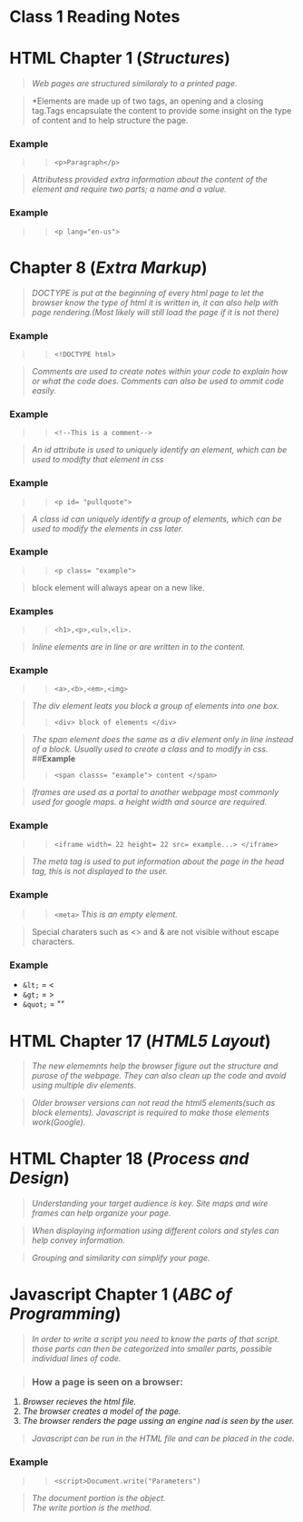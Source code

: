 # **Class 1 Reading Notes**

# **HTML Chapter 1** (*Structures*)
>*Web pages are structured similaraly to a printed page.*

>*Elements are made up of two tags, an opening and a closing tag.Tags encapsulate the content to provide some insight on the type of content and to help structure the page.
### **Example** 
>> `<p>Paragraph</p>`

>*Attributess provided extra information about the content of the element and require two parts; a name and a value.*
### **Example**
>> `<p lang="en-us">`

# **Chapter 8** (*Extra Markup*)
>*DOCTYPE is put at the beginning of every html page to let the browser know the type of html it is written in, it can also help with page rendering.(Most likely will still load the page if it is not there)*
### **Example**
>> `<!DOCTYPE html>`

>*Comments are used to create notes within your code to explain how or what the code does. Comments can also be used to ommit code easily.*
### **Example**
>> `<!--This is a comment-->`

>*An id attribute is used to uniquely identify an element, which can be used to modifty that element in css* 
### **Example**
>> `<p id= "pullquote">`

> *A class id can uniquely identify a group of elements, which can be used to modify the elements in css later.*
### **Example**
>> `<p class= "example">`

> block element will always apear on a new like.
### **Examples**
>> `<h1>,<p>,<ul>,<li>.`

> *Inline elements are in line or are written in to the content.*
### **Example**
>> `<a>,<b>,<em>,<img>`

> *The div element leats you block a group of elements into one box.*
>> `<div> block of elements </div>`

>*The span element does the same as a div element only in line instead of a block. Usually used to create a class and to modify in css.*
##**Example**
>> `<span classs= "example"> content </span>`

> *Iframes are used as a portal to another webpage most commonly used for google maps. a height width and source are required.*
### **Example**
>> `<iframe
width= 22
height= 22
src= example...> </iframe>`

> *The meta tag is used to put information about the page in the head tag, this is not displayed to the user.*
### **Example**
>> `<meta>` T*his is an empty element.* 

>Special charaters such as <> and & are not visible without escape characters. 
### **Example**
>> 
+ `&lt;` = <
+ `&gt;` = >
+ `&quot;` = "" 

# **HTML Chapter 17** (*HTML5 Layout*)
> *The new elememnts help the browser figure out the structure and purose of the webpage. They can also clean up the code and avoid using multiple div elements.*

>*Older browser versions can not read the html5 elements(such as block elements). Javascript is required to make those elements work(Google).* 

# **HTML Chapter 18** (*Process and Design*)
>*Understanding your target audience is key. Site maps and wire frames can help organize your page.* 

>*When displaying information using different colors and styles can help convey information.*

>*Grouping and similarity can simplify your page.*

# **Javascript Chapter 1** (*ABC of Programming*)
>*In order to write a script you need to know the parts of that script. those parts can then be categorized into smaller parts, possible individual lines of code.*

>### How a page is seen on a browser:
1. *Browser recieves the html file.* 
1. *The browser creates a model of the page.* 
1. *The browser renders the page ussing an engine nad is seen by the user.*

> *Javascript can be run in the HTML file and can be placed in the code.*

### **Example**
>> `<script>Document.write("Parameters")`

> *The document portion is the object.*  
> *The write portion is the method.* 

